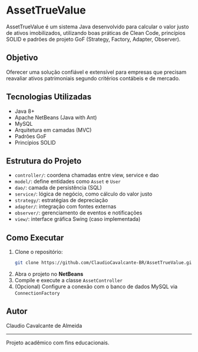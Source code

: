 # AssetTrueValue

AssetTrueValue é um sistema Java desenvolvido para calcular o valor justo de ativos imobilizados, utilizando boas práticas de Clean Code, princípios SOLID e padrões de projeto GoF (Strategy, Factory, Adapter, Observer).

##  Objetivo
Oferecer uma solução confiável e extensível para empresas que precisam reavaliar ativos patrimoniais segundo critérios contábeis e de mercado.

## Tecnologias Utilizadas
- Java 8+
- Apache NetBeans (Java with Ant)
- MySQL
- Arquitetura em camadas (MVC)
- Padrões GoF
- Princípios SOLID

## Estrutura do Projeto
- `controller/`: coordena chamadas entre view, service e dao
- `model/`: define entidades como `Asset` e `User`
- `dao/`: camada de persistência (SQL)
- `service/`: lógica de negócio, como cálculo do valor justo
- `strategy/`: estratégias de depreciação
- `adapter/`: integração com fontes externas
- `observer/`: gerenciamento de eventos e notificações
- `view/`: interface gráfica Swing (caso implementada)

##  Como Executar
1. Clone o repositório:
   ```bash
   git clone https://github.com/ClaudioCavalcante-BR/AssetTrueValue.git
   ```
2. Abra o projeto no **NetBeans**
3. Compile e execute a classe `AssetController`
4. (Opcional) Configure a conexão com o banco de dados MySQL via `ConnectionFactory`

## Autor
Claudio Cavalcante de Almeida

---
Projeto acadêmico com fins educacionais.
